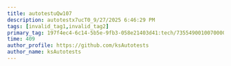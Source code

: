 ```yaml
---
title: autotestuQw107
description: autotestx7ucT0_9/27/2025 6:46:29 PM
tags: [invalid_tag1,invalid_tag2]
primary_tag: 197f4ec4-6c14-5b5e-9fb3-058e21403d41:tech/73554900100700000996/67838200100800006287
time: 409
author_profile: https://github.com/ksAutotests
author_name: ksAutotests
---
```

